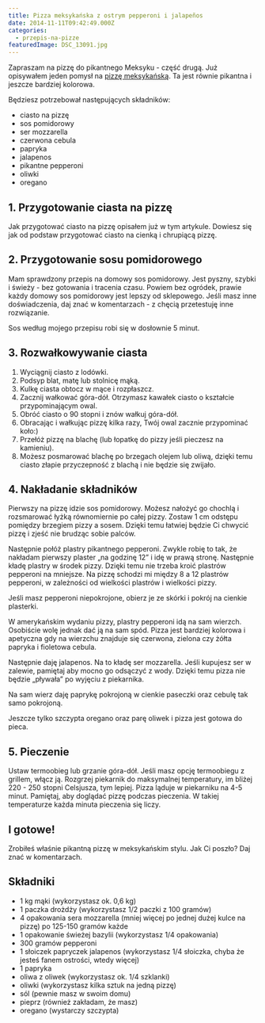 ```yaml
---
title: Pizza meksykańska z ostrym pepperoni i jalapeños
date: 2014-11-11T09:42:49.000Z
categories: 
  - przepis-na-pizze
featuredImage: DSC_13091.jpg
---
```


Zapraszam na pizzę do pikantnego Meksyku - część drugą. Już opisywałem jeden pomysł na <a title="Pizza Meksykańska" href="/pizza-meksykanska/">pizzę meksykańską</a>. Ta jest równie pikantna i jeszcze bardziej kolorowa.

Będziesz potrzebował następujących składników:

- ciasto na pizzę
- sos pomidorowy
- ser mozzarella
- czerwona cebula
- papryka
- jalapenos
- pikantne pepperoni
- oliwki
- oregano

## 1\. Przygotowanie ciasta na pizzę

Jak przygotować ciasto na pizzę opisałem już w tym artykule. Dowiesz się jak od podstaw przygotować ciasto na cienką i chrupiącą pizzę.

## 2\. Przygotowanie sosu pomidorowego

Mam sprawdzony przepis na domowy sos pomidorowy. Jest pyszny, szybki i świeży - bez gotowania i tracenia czasu. Powiem bez ogródek, prawie każdy domowy sos pomidorowy jest lepszy od sklepowego. Jeśli masz inne doświadczenia, daj znać w komentarzach - z chęcią przetestuję inne rozwiązanie.

Sos według mojego przepisu robi się w dosłownie 5 minut.

## 3\. Rozwałkowywanie ciasta

1. Wyciągnij ciasto z lodówki.
2. Podsyp blat, matę lub stolnicę mąką.
3. Kulkę ciasta obtocz w mące i rozpłaszcz.
4. Zacznij wałkować góra-dół. Otrzymasz kawałek ciasto o kształcie przypominającym owal.
5. Obróć ciasto o 90 stopni i znów wałkuj góra-dół.
6. Obracając i wałkując pizzę kilka razy, Twój owal zacznie przypominać koło:)
7. Przełóż pizzę na blachę (lub łopatkę do pizzy jeśli pieczesz na kamieniu).
8. Możesz posmarować blachę po brzegach olejem lub oliwą, dzięki temu ciasto złapie przyczepność z blachą i nie będzie się zwijało.

## 4\. Nakładanie składników

Pierwszy na pizzę idzie sos pomidorowy. Możesz nałożyć go chochlą i rozsmarować łyżką równomiernie po całej pizzy. Zostaw 1 cm odstępu pomiędzy brzegiem pizzy a sosem. Dzięki temu łatwiej będzie Ci chwycić pizzę i zjeść nie brudząc sobie palców.

Następnie połóż plastry pikantnego pepperoni. Zwykle robię to tak, że nakładam pierwszy plaster „na godzinę 12” i idę w prawą stronę. Następnie kładę plastry w środek pizzy. Dzięki temu nie trzeba kroić plastrów pepperoni na mniejsze. Na pizzę schodzi mi między 8 a 12 plastrów pepperoni, w zależności od wielkości plastrów i wielkości pizzy.

Jeśli masz pepperoni niepokrojone, obierz je ze skórki i pokrój na cienkie plasterki.

W amerykańskim wydaniu pizzy, plastry pepperoni idą na sam wierzch. Osobiście wolę jednak dać ją na sam spód. Pizza jest bardziej kolorowa i apetyczna gdy na wierzchu znajduje się czerwona, zielona czy żółta papryka i fioletowa cebula.

Następnie daję jalapenos. Na to kładę ser mozzarella. Jeśli kupujesz ser w zalewie, pamiętaj aby mocno go odsączyć z wody. Dzięki temu pizza nie będzie „pływała” po wyjęciu z piekarnika.

Na sam wierz daję paprykę pokrojoną w cienkie paseczki oraz cebulę tak samo pokrojoną.

Jeszcze tylko szczypta oregano oraz parę oliwek i pizza jest gotowa do pieca.

## 5\. Pieczenie

Ustaw termoobieg lub grzanie góra-dół. Jeśli masz opcję termoobiegu z grillem, włącz ją. Rozgrzej piekarnik do maksymalnej temperatury, im bliżej 220 - 250 stopni Celsjusza, tym lepiej. Pizza ląduje w piekarniku na 4-5 minut. Pamiętaj, aby doglądać pizzę podczas pieczenia. W takiej temperaturze każda minuta pieczenia się liczy.

## I gotowe!

Zrobiłeś właśnie pikantną pizzę w meksykańskim stylu. Jak Ci poszło? Daj znać w komentarzach.

## Składniki

- 1 kg mąki (wykorzystasz ok. 0,6 kg)
- 1 paczka drożdży (wykorzystasz 1/2 paczki z 100 gramów)
- 4 opakowania sera mozzarella (mniej więcej po jednej dużej kulce na pizzę) po 125-150 gramów każde
- 1 opakowanie świeżej bazylii (wykorzystasz 1/4 opakowania)
- 300 gramów pepperoni
- 1 słoiczek papryczek jalapenos (wykorzystasz 1/4 słoiczka, chyba że jesteś fanem ostrości, wtedy więcej)
- 1 papryka
- oliwa z oliwek (wykorzystasz ok. 1/4 szklanki)
- oliwki (wykorzystasz kilka sztuk na jedną pizzę)
- sól (pewnie masz w swoim domu)
- pieprz (również zakładam, że masz)
- oregano (wystarczy szczypta)
